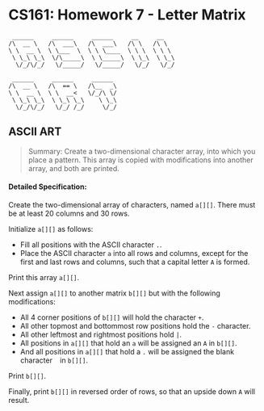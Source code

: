 CS161: Homework 7 - Letter Matrix
======

```
 ______     ______     ______     __     __    
/\  __ \   /\  ___\   /\  ___\   /\ \   /\ \   
\ \  __ \  \ \___  \  \ \ \____  \ \ \  \ \ \  
 \ \_\ \_\  \/\_____\  \ \_____\  \ \_\  \ \_\
  \/_/\/_/   \/_____/   \/_____/   \/_/   \/_/

 ______     ______     ______                  
/\  __ \   /\  == \   /\__  _\                 
\ \  __ \  \ \  __<   \/_/\ \/                 
 \ \_\ \_\  \ \_\ \_\    \ \_\                 
  \/_/\/_/   \/_/ /_/     \/_/                   
```

ASCII ART
--------
>Summary: Create a two-dimensional character array, into which you place a pattern. This array is copied with modifications into another array, and both are printed.

#### Detailed Specification:
Create the two-dimensional array of characters, named `a[][]`. There must be at least 20 columns and 30 rows.

Initialize `a[][]` as follows:
* Fill all positions with the ASCII character `.`.
* Place the ASCII character `a` into all rows and columns, except for the first and last rows and columns, such that a capital letter `A` is formed.

Print this array `a[][]`.

Next assign `a[][]` to another matrix `b[][]` but with the following modifications:
* All 4 corner positions of `b[][]` will hold the character `+`.
* All other topmost and bottommost row positions hold the `-` character.
* All other leftmost and rightmost positions hold `|`.
* All positions in `a[][]` that hold an `a` will be assigned an `A` in `b[][]`.
* And all positions in `a[][]` that hold a `.` will be assigned the blank character ` ` in `b[][]`.

Print `b[][]`.
 
Finally, print `b[][]` in reversed order of rows, so that an upside down `A` will result.

